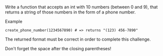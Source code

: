 

Write a function that accepts an int with 10 numbers (between 0 and 9), that returns a string of those numbers in the form of a phone number.

Example
```
create_phone_number(1234567890) # => returns "(123) 456-7890"
```
The returned format must be correct in order to complete this challenge.

Don't forget the space after the closing parentheses!